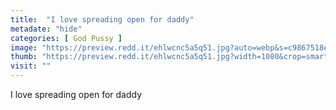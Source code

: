 ```yaml
---
title:  "I love spreading open for daddy"
metadate: "hide"
categories: [ God Pussy ]
image: "https://preview.redd.it/ehlwcnc5a5q51.jpg?auto=webp&s=c9867518e52eefb155dea81ebd4e783f42a66351"
thumb: "https://preview.redd.it/ehlwcnc5a5q51.jpg?width=1080&crop=smart&auto=webp&s=ef8c22db0d978b1282eeecb1269f26489580c6b3"
visit: ""
---
```

I love spreading open for daddy
